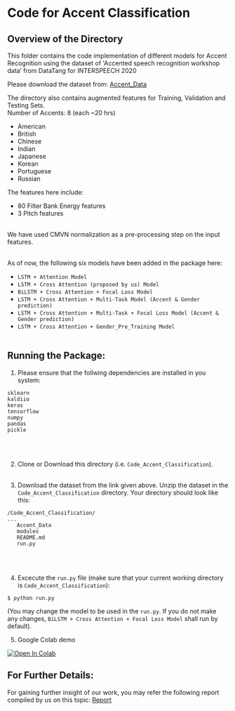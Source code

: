 # Code for Accent Classification

## Overview of the Directory

This folder contains the code implementation of different models for Accent Recognition using the dataset of 'Accented speech recognition workshop data’ from DataTang for INTERSPEECH 2020 </br>

Please download the dataset from: [Accent_Data](https://drive.google.com/file/d/1u-MnUn4w0Pu-w7PvWPVQs8QHwH_G-uJu/view?usp=sharing)

The directory also contains augmented features for Training, Validation and Testing Sets. </br>
Number of Accents: 8 (each ~20 hrs)
- American
- British
- Chinese
- Indian
- Japanese
- Korean
- Portuguese
- Russian

The features here include:</br>
- 80 Filter Bank Energy features
- 3 Pitch features </br>

</br>
We have used CMVN normalization as a pre-processing step on the input features.
</br></br>

 

As of now, the following six models have been added in the package here:</br>


- `LSTM + Attention Model`
- `LSTM + Cross Attention (proposed by us) Model`
- `BiLSTM + Cross Attention + Focal Loss Model`
- `LSTM + Cross Attention + Multi-Task Model (Accent & Gender prediction)`
- `LSTM + Cross Attention + Multi-Task + Focal Loss Model (Accent & Gender prediction)`
- `LSTM + Cross Attention + Gender_Pre_Training Model`
</br></br>

## Running the Package:

1. Please ensure that the follwing dependencies are installed in you system:</br>
```
sklearn
kaldiio
keras
tensorflow
numpy
pandas
pickle
```
</br></br>

2. Clone or Download this directory (i.e. `Code_Accent_Classification`). </br></br>

3. Download the dataset from the link given above. Unzip the dataset in the `Code_Accent_Classification` directory. 
Your directory should look like this: </br>
```
/Code_Accent_Classification/
...
   Accent_Data
   modules
   README.md
   run.py
```
  
  </br></br>

4. Excecute the `run.py` file (make sure that your current working directory is `Code_Accent_Classification`):
```
$ python run.py
```

(You may change the model to be used in the `run.py`. If you do not make any changes, `BiLSTM + Cross Attention + Focal Loss Model` shall run by default).


5. Google Colab demo

[![Open In Colab](https://colab.research.google.com/assets/colab-badge.svg)](https://colab.research.google.com/drive/1wB4y3CACGpKi_-S1IBsCHdQ1UeUnqu_U?usp=sharing)

## For Further Details:

For gaining further insight of our work, you may refer the following report compiled by us on this topic:
[Report](https://drive.google.com/file/d/1hcVhcThpI32Fr44aavsi0NXJ9N2NpxGF/view?usp=sharing)

